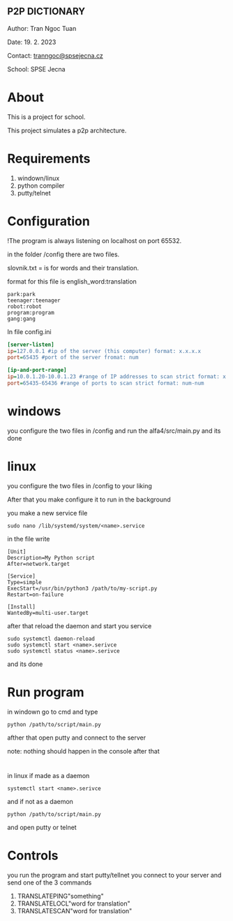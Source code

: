 ## P2P DICTIONARY
Author: Tran Ngoc Tuan

Date: 19. 2. 2023

Contact: tranngoc@spsejecna.cz

School: SPSE Jecna

#
# About
This is a project for school.

This project simulates a p2p architecture.

# 
# Requirements
1. windown/linux
2. python compiler
3. putty/telnet

#
# Configuration
!The program is always listening on localhost on port 65532.

in the folder /config there are two files.

slovnik.txt = is for words and their translation.

format for this file is english_word:translation
```text
park:park
teenager:teenager
robot:robot
program:program
gang:gang
```

In file config.ini
```ini
[server-listen]
ip=127.0.0.1 #ip of the server (this computer) format: x.x.x.x
port=65435 #port of the server fromat: num 

[ip-and-port-range]
ip=10.0.1.20-10.0.1.23 #range of IP addresses to scan strict format: x.x.x.x-x.x.x.x
port=65435-65436 #range of ports to scan strict format: num-num
```
#



# windows
you configure the two files in /config and run the alfa4/src/main.py and its done


# linux
you configure the two files in /config to your liking

After that you make configure it to run in the background

you make a new service file
```
sudo nano /lib/systemd/system/<name>.service
```

in the file write
```
[Unit]
Description=My Python script
After=network.target

[Service]
Type=simple
ExecStart=/usr/bin/python3 /path/to/my-script.py
Restart=on-failure

[Install]
WantedBy=multi-user.target
```

after that reload the daemon and start you service

```
sudo systemctl daemon-reload
sudo systemctl start <name>.serivce
sudo systemctl status <name>.serivce
```
and its done

#
# Run program
in windown go to cmd and type 
```
python /path/to/script/main.py
```
afther that open putty and connect to the server

note: nothing should happen in the console after that

#

in linux if made as a daemon
```
systemctl start <name>.serivce
```
and if not as a daemon
```
python /path/to/script/main.py
```
and open putty or telnet

#
# Controls
you run the program and start putty/tellnet
you connect to your server and send one of the 3 commands

1. TRANSLATEPING"something"
2. TRANSLATELOCL"word for translation"
3. TRANSLATESCAN"word for translation"

